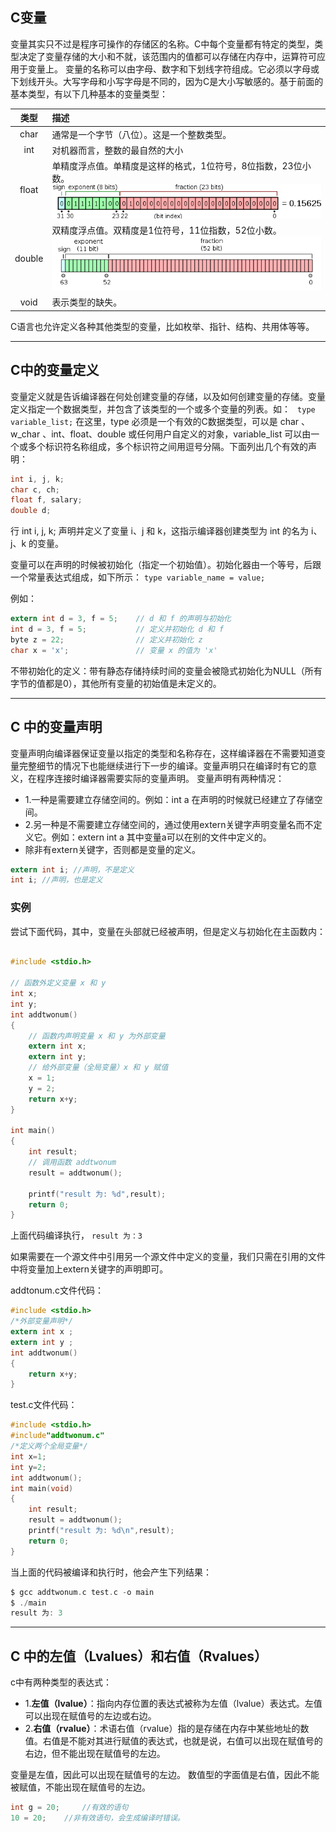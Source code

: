 ## C变量
变量其实只不过是程序可操作的存储区的名称。C中每个变量都有特定的类型，类型决定了变量存储的大小和不就，该范围内的值都可以存储在内存中，运算符可应用于变量上。
变量的名称可以由字母、数字和下划线字符组成。它必须以字母或下划线开头。大写字母和小写字母是不同的，因为C是大小写敏感的。基于前面的基本类型，有以下几种基本的变量类型：

|类型|描述|
|:----:|:----|
|char|通常是一个字节（八位）。这是一个整数类型。|
|int|对机器而言，整数的最自然的大小|
|float|单精度浮点值。单精度是这样的格式，1位符号，8位指数，23位小数。<br> ![float](./float.png)|
|double|双精度浮点值。双精度是1位符号，11位指数，52位小数。<br> ![double](./double.png)|
|void|表示类型的缺失。|

C语言也允许定义各种其他类型的变量，比如枚举、指针、结构、共用体等等。

---

## C中的变量定义
变量定义就是告诉编译器在何处创建变量的存储，以及如何创建变量的存储。变量定义指定一个数据类型，并包含了该类型的一个或多个变量的列表。如：
` type variable_list;`
在这里，type 必须是一个有效的C数据类型，可以是 char 、w_char 、int、float、double 或任何用户自定义的对象，variable_list 可以由一个或多个标识符名称组成，多个标识符之间用逗号分隔。下面列出几个有效的声明：

```c
int i, j, k;
char c, ch;
float f, salary;
double d;
```

行 int i, j, k; 声明并定义了变量 i、j 和 k，这指示编译器创建类型为 int 的名为 i、j、k 的变量。

变量可以在声明的时候被初始化（指定一个初始值）。初始化器由一个等号，后跟一个常量表达式组成，如下所示：
`type variable_name = value;`

例如：

```c
extern int d = 3, f = 5;    // d 和 f 的声明与初始化
int d = 3, f = 5;           // 定义并初始化 d 和 f
byte z = 22;                // 定义并初始化 z
char x = 'x';               // 变量 x 的值为 'x'
```

不带初始化的定义：带有静态存储持续时间的变量会被隐式初始化为NULL（所有字节的值都是0），其他所有变量的初始值是未定义的。

---

## C 中的变量声明
变量声明向编译器保证变量以指定的类型和名称存在，这样编译器在不需要知道变量完整细节的情况下也能继续进行下一步的编译。变量声明只在编译时有它的意义，在程序连接时编译器需要实际的变量声明。
变量声明有两种情况：
- 1.一种是需要建立存储空间的。例如：int a 在声明的时候就已经建立了存储空间。
- 2.另一种是不需要建立存储空间的，通过使用extern关键字声明变量名而不定义它。例如：extern int a 其中变量a可以在别的文件中定义的。
- 除非有extern关键字，否则都是变量的定义。
```c
extern int i; //声明，不是定义
int i; //声明，也是定义
```

### 实例
尝试下面代码，其中，变量在头部就已经被声明，但是定义与初始化在主函数内：

```c

#include <stdio.h>
 
// 函数外定义变量 x 和 y
int x;
int y;
int addtwonum()
{
    // 函数内声明变量 x 和 y 为外部变量
    extern int x;
    extern int y;
    // 给外部变量（全局变量）x 和 y 赋值
    x = 1;
    y = 2;
    return x+y;
}
 
int main()
{
    int result;
    // 调用函数 addtwonum
    result = addtwonum();
    
    printf("result 为: %d",result);
    return 0;
}

```

上面代码编译执行，
`result 为：3`

如果需要在一个源文件中引用另一个源文件中定义的变量，我们只需在引用的文件中将变量加上extern关键字的声明即可。

addtonum.c文件代码：

```c
#include <stdio.h>
/*外部变量声明*/
extern int x ;
extern int y ;
int addtwonum()
{
    return x+y;
}
```

test.c文件代码：

```c
#include <stdio.h>
#include"addtwonum.c"  
/*定义两个全局变量*/
int x=1;
int y=2;
int addtwonum();
int main(void)
{
    int result;
    result = addtwonum();
    printf("result 为: %d\n",result);
    return 0;
}
```

当上面的代码被编译和执行时，他会产生下列结果：

```c
$ gcc addtwonum.c test.c -o main
$ ./main
result 为: 3
```

---

## C 中的左值（Lvalues）和右值（Rvalues）
c中有两种类型的表达式：
- 1.**左值（lvalue）**：指向内存位置的表达式被称为左值（lvalue）表达式。左值可以出现在赋值号的左边或右边。
- 2.**右值（rvalue）**：术语右值（rvalue）指的是存储在内存中某些地址的数值。右值是不能对其进行赋值的表达式，也就是说，右值可以出现在赋值号的右边，但不能出现在赋值号的左边。

变量是左值，因此可以出现在赋值号的左边。
数值型的字面值是右值，因此不能被赋值，不能出现在赋值号的左边。

```c
int g = 20; 	//有效的语句
10 = 20;	//非有效语句，会生成编译时错误。
```




































